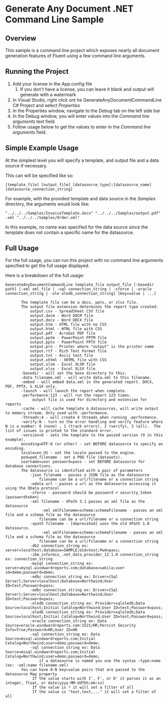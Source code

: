 # Generate Any Document .NET Command Line Sample

## Overview
This sample is a command line project which exposes nearly all document generation features of Fluent using a few command line arguments.

## Running the Project
1. Add your license in the App.config file
   1. If you don't have a license, you can leave it blank and output will generate with a watermark
2. In Visual Studio, right click ont he GenerateAnyDocumentCommandLine C# Project and select *Properties*
3. In the Properties window, navigate to the *Debug* tab on the left side bar
4. In the Debug window, you will enter values into the *Command line arguments* text field.
4. Follow usage below to get the values to enter in the *Command line arguments* field.

## Simple Example Usage
At the simplest level you will specify a template, and output file and a data source if necessary.

This can will be specified like so:
```
[template_file] [output_file] [datasource_type]:[datasource_name] [datasource_connection_string]
```

For example, with the provided template and data source in the *Samples* directory, the arguments would look like:

```
"../../../Samples/InvoiceTemplate.docx" "../../../Samples/output.pdf" -xml "../../../Samples/Order.xml"
```

In this example, no name was specified for the data source since the template does not contain a specific name for the datasource.

## Full Usage
For the full usage, you can run this project with no command line arguments specified to get the full usage displayed.

Here is a breakdown of the full usage:

```
GenerateAnyDocumentCommandLine template_file output_file [-basedir path] [-xml xml_file | -sql connection_string | -sforce | -oracle connection_string | -ole oledb_connection_string] [key=value | ...]

       The template file can be a docx, pptx, or xlsx file.
       The output file extension determines the report type created:
           output.csv - SpreadSheet CSV file
           output.docm - Word DOCM file
           output.docx - Word DOCX file
           output.htm - HTML file with no CSS
           output.html - HTML file with CSS
           output.pdf - Acrobat PDF file
           output.pptm - PowerPoint PPTM file
           output.pptx - PowerPoint PPTX file
           output.prn - Printer where "output" is the printer name
           output.rtf - Rich Text Format file
           output.txt - Ascii text file
           output.xhtml - XHTML file with CSS
           output.xlsm - Excel XLSM file
           output.xlsx - Excel XLSX file
       -basedir - will set the base directory to this.
       -data filename.xml - will write data.xml to this filename.
       -embed - will embed data.xml in the generated report. DOCX, PDF, PPTX, & XLSX only.
       -launch - will launch the report when complete.
       -performance:123 - will run the report 123 times.
            output file is used for directory and extension for reports
       -cache - will cache template & datasources, will write output to memory stream. Only used with -performance.
       -threads:4 - will create 4 threads when running -performance.
       -verify:N - turn on the error handling and verify feature where N is a number: 0 (none) , 1 (track errors), 2 (verify), 3 (all).  The list of issues is printed to the standard error.
       -version=9 - sets the template to the passed version (9 in this example).
       encoding=UTF-8 (or other) - set BEFORE datasource to specify an encoding.
       locale=en_US - set the locale passed to the engine.
       pod=pod_filename - set a POD file (datasets).
       username=user password=pass - set BEFORE datasource for database connections.
       The datasource is identified with a pair of parameters
           -json filename - passes a JSON file as the datasource
               filename can be a url/filename or a connection string
           -odata url - passes a url as the datasource accessing it using the OData protocol
           -sforce - password should be password + security_token (passwordtoken)
           -xml filename - XPath 3.1 passes an xml file as the datasource
                -xml xmlFilename=schema:schemaFilename - passes an xml file and a schema file as the datasource
               filename can be a url/filename or a connection string
           -xpath filename - [deprecated] uses the old XPath 1.0 datasource.
                -xml xmlFilename=schema:schemaFilename - passes an xml file and a schema file as the datasource
               filename can be a url/filename or a connection string
           -db2 connection_string ex: server=localhost;database=SAMPLE;Uid=test;Pwd=pass;
           -ibm_informix_.net_data_provider_12.1.0 connection_string ex: connection_string
           -mysql connection_string ex: server=mysql.windwardreports.com;database=sakila;user id=demo;password=demo;
           -odbc connection_string ex: Driver={Sql Server};Server=localhost;Database=Northwind;User ID=test;Password=pass;
           -odbc connection_string ex: Driver={Sql Server};Server=localhost;Database=Northwind;User ID=test;Password=pass;
           -oledb connection_string ex: Provider=sqloledb;Data Source=localhost;Initial Catalog=Northwind;User ID=test;Password=pass;
           -oledb connection_string ex: Provider=sqloledb;Data Source=localhost;Initial Catalog=Northwind;User ID=test;Password=pass;
           -oracle connection_string ex: Data Source=oracle.windwardreports.com:1521/HR;Persist Security Info=True;Password=HR;User ID=HR
           -sql connection_string ex: Data Source=mssql.windwardreports.com;Initial Catalog=Northwind;user=demo;password=demo;
           -sql connection_string ex: Data Source=mssql.windwardreports.com;Initial Catalog=Northwind;user=demo;password=demo;
               if a datasource is named you use the syntax -type:name (ex: -xml:name filename.xml)
       You can have 0-N key=value pairs that are passed to the datasource Map property
            If the value starts with I', F', or D' it parses it as an integer, float, or date(yyyy-MM-ddThh:mm:ss)
            If the value is * it will set a filter of all
            If the value is "text,text,..." it will set a filter of all
```
